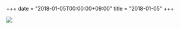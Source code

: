 +++
date = "2018-01-05T00:00:00+09:00"
title = "2018-01-05"
+++

<img class="img-fluid" src="/2018-01-05.jpg" />
